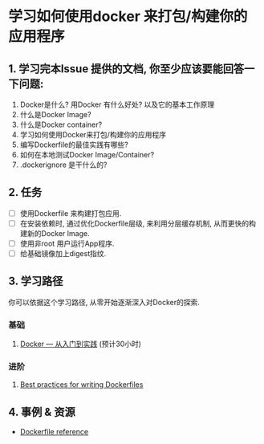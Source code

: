 # 学习如何使用docker 来打包/构建你的应用程序

## 1. 学习完本Issue 提供的文档, 你至少应该要能回答一下问题:
1. Docker是什么? 用Docker 有什么好处? 以及它的基本工作原理
2. 什么是Docker Image?
3. 什么是Docker container?
4. 学习如何使用Docker来打包/构建你的应用程序
5. 编写Dockerfile的最佳实践有哪些?
6. 如何在本地测试Docker Image/Container?
7. .dockerignore 是干什么的?

## 2. 任务
- [ ] 使用Dockerfile 来构建打包应用.
- [ ] 在安装依赖时, 通过优化Dockerfile层级, 来利用分层缓存机制, 从而更快的构建新的Docker Image.
- [ ] 使用非root 用户运行App程序.
- [ ] 给基础镜像加上digest指纹.

## 3. 学习路径
你可以依据这个学习路径, 从零开始逐渐深入对Docker的探索.
### 基础
1. [Docker — 从入门到实践](https://yeasy.gitbooks.io/docker_practice/content/) (预计30小时)

### 进阶
1. [Best practices for writing Dockerfiles](https://docs.docker.com/develop/develop-images/dockerfile_best-practices/)

## 4. 事例 & 资源
- [Dockerfile reference](https://docs.docker.com/engine/reference/builder/)

